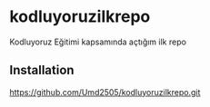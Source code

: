 # kodluyoruzilkrepo
Kodluyoruz Eğitimi kapsamında açtığım ilk repo
## Installation
https://github.com/Umd2505/kodluyoruzilkrepo.git
